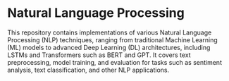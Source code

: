 # Natural Language Processing

This repository contains implementations of various Natural Language Processing (NLP) techniques, ranging from traditional Machine Learning (ML) models to advanced Deep Learning (DL) architectures, including LSTMs and Transformers such as BERT and GPT. It covers text preprocessing, model training, and evaluation for tasks such as sentiment analysis, text classification, and other NLP applications.

